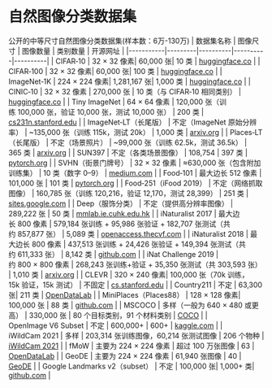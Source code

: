 # 自然图像分类数据集
公开的中等尺寸自然图像分类数据集(样本数：6万-130万)
| 数据集名称 | 图像尺寸 | 图像数量 | 类别数量 | 开源网址 |
|-----------|---------|----------|----------|----------|
| CIFAR‑10 | 32 × 32 像素| 60,000 张| 10 类 | [huggingface.co](https://huggingface.co/datasets/uoft-cs/cifar10) |
| CIFAR‑100 | 32 × 32 像素| 60,000 张| 100 类 | [huggingface.co](https://huggingface.co/datasets/uoft-cs/cifar100) |
| ImageNet‑1K | 224 × 224 像素| 1,281,167 张| 1,000 类 | [huggingface.co](https://huggingface.co/datasets/timm/imagenet-1k-wds) |
| CINIC‑10 | 32 × 32 像素 | 270,000 张 | 10 类（与 CIFAR‑10 相同类别） | [huggingface.co](https://huggingface.co/datasets/flwrlabs/cinic10) |
| Tiny ImageNet | 64 × 64 像素 | 120,000 张（训练 100,000 张，验证 10,000 张，测试 10,000 张） | 200 类 | [cs231n.stanford.edu](https://cs231n.stanford.edu/reports/2017/pdfs/930.pdf#:~:text=less%20image%20classes,images%20are%20of%20size%2064%C3%9764) |
| ImageNet‑LT（长尾版） | 不定（ImageNet 原始分辨率） | ~135,000 张（训练 115k，测试 20k） | 1,000 类 | [arxiv.org](https://arxiv.org/pdf/2109.05263#:~:text=consists%20of%2062,images%20and%2020k%20test%20images) |
| Places‑LT（长尾版） | 不定（场景照片） | ~99,000 张（训练 62.5k，测试 36.5k） | 365 类 | [arxiv.org](https://arxiv.org/pdf/2109.05263#:~:text=365,class) |
| SUN397 | 不定（各类场景图像） | 108,754 | 397 类 | [pytorch.org](https://pytorch.org/vision/main/generated/torchvision.datasets.SUN397.html#:~:text=The%20SUN397%20or%20Scene%20UNderstanding,397%20categories%20with%20108%E2%80%99754%20images) |
| SVHN（街景门牌号） | 32 × 32 像素 | ≈630,000 张（包含附加训练集） | 10 类（数字 0–9） | [medium.com](https://medium.com/@lostandfound2654/image-classification-on-the-svhn-dataset-34040e2c7d4c#:~:text=The%20Street%20View%20House%20Numbers,used%20to%20help%20with%20training) |
| Food‑101 | 最大边长 512 像素 | 101,000 张 | 101 类 | [pytorch.org](https://pytorch.org/vision/0.18/generated/torchvision.datasets.Food101.html#:~:text=The%20Food,side%20length%20of%20512%20pixels) |
| Food‑251（iFood 2019） | 不定（网络抓取图像） | 160,785 张（训练 120,216，验证 12,170，测试 28,399） | 251 类 | [sites.google.com](https://sites.google.com/view/fgvc6/competitions/ifood-2019#:~:text=our%20last%20year%27s%20dataset%20to,category%20label) |
| Deep（服饰分类） | 不定（提供高分辨率图像） | 289,222 张 | 50 类 | [mmlab.ie.cuhk.edu.hk](https://mmlab.ie.cuhk.edu.hk/projects/DeepFashion/AttributePrediction.html#:~:text=in%20the%20wild) |
| iNaturalist 2017 | 最大边长 800 像素 | 579,184 张训练 + 95,986 张验证 + 182,707 张测试（共约 857,877 张） | 5,089 类 | [openaccess.thecvf.com](https://openaccess.thecvf.com/content_cvpr_2018/papers/Van_Horn_The_INaturalist_Species_CVPR_2018_paper.pdf#:~:text=182%2C707%20test%20images,available%20from%20our%20project%20website2) |
| iNaturalist 2018 | 最大边长 800 像素 | 437,513 张训练 + 24,426 张验证 + 149,394 张测试（共约 611,333 张） | 8,142 类 | [github.com](https://github.com/visipedia/inat_comp/blob/master/2018/README.md) |
| iNat Challenge 2019 | 约 800 × 800 像素 | 268,243 张训练+验证 + 35,350 张测试（共 303,593 张） | 1,010 类 | [arxiv.org](https://arxiv.org/pdf/2102.01863#:~:text=set%2C%20validation%20set%20and%20the,size%20of%20800px%20x%20800px) |
| CLEVR | 320 × 240 像素| 100,000 张（70k 训练，15k 验证，15k 测试） | 不固定 | [cs.stanford.edu](https://cs.stanford.edu/people/jcjohns/clevr/) |
| Country211 | 不定 | 63,300 张| 211 类 | [OpenDataLab](https://opendatalab.com/OpenDataLab/Country211) |
| MiniPlaces（Places88） | 128 × 128 像素| 100,000 张 | 88 类 | [github.com](https://github.com/CSAILVision/miniplaces) |
| MSCOCO | 多样（一般为 640 × 480 或更高） | 330,000 张 | 80 个目标类别，91 个材料类别 | [COCO](https://cocodataset.org/#home) |
| OpenImage V6 Subset | 不定 | 600,000+ | 600+ | [kaggle.com](https://www.kaggle.com/datasets/programmerrdai/open-images-v6) |
| iWildCam 2021 | 多样 | 203,314 张训练图像，60,214 张测试图像 | 206 个物种 | [iWildCam 2021](https://www.kaggle.com/datasets/programmerrdai/open-images-v6) |
| fMoW | 主要为 224 × 224 像素 | 超过 100 万张图像 | 63 | [OpenDataLab](https://www.kaggle.com/datasets/programmerrdai/open-images-v6) |
| GeoDE | 主要为 224 × 224 像素 | 61,940 张图像 | 40 | [GeoDE](https://geodiverse-data-collection.cs.princeton.edu/) |
| Google Landmarks v2（subset） | 不定 | 100,000 张| 1,000+ 类| [github.com](https://geodiverse-data-collection.cs.princeton.edu/) |

